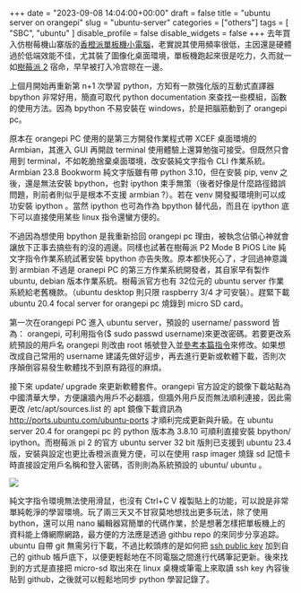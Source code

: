 +++
date = "2023-09-08 14:04:00+00:00"
draft = false
title = "ubuntu server on orangepi"
slug = "ubuntu-server"
categories = ["others"]
tags = [
  "SBC",
  "ubuntu"
  ]
disable_profile = false
disable_widgets = false
+++
去年買入仿樹莓機山寨版的[香橙派單板機小電腦](https://blog.jxtsai.info/post/orangepi/)，老實說其使用頻率很低，主因還是硬體過於低端效能不佳，尤其裝了圖像化桌面環境，單板機跑起來很是吃力，久而就一如[樹莓派 2](https://self.jxtsai.info/2015/06/blog-post_19.html) 宿命，早早被打入冷宫晾在一邊。

上個月開始再重新第 n+1 次學習 python，方知有一款強化版的互動式直譯器 bpython 非常好用，簡直可取代 python documentation 來查找一些模組，函數的使用方法。因為 bpython 不易安裝在 windows，於是把腦筋動到了 orangepi pc。

原本在 orangepi PC 使用的是第三方開發作業程式帶 XCEF 桌面環境的 Armbian，其進入 GUI 再開啟 terminal 使用體驗上還算勉強可接受。但既然只會用到 terminal，不如乾脆捨棄桌面環境，改安裝純文字指令 CLI 作業系統。Armbian  23.8 Bookworm 純文字版雖有帶 python 3.10，但在安裝 pip, venv 之後，還是無法安裝 bpython，也對 ipython 束手無策（後者好像是什麼路徑錯誤問題，則前者則似乎是根本不支援 armbian ?）。若在 venv 開發擬環境則可以成功安裝 ipython 。當然 ipython 也可為作為 bpython 替代品，而且在 ipython 底下可以直接使用某些 linux 指令還蠻方便的。

不過因為想使用 bpython 是我重新拾回 orangepi pc 理由，被執念佔領心神就會讓放下正事去搞些有的沒的週邊。同樣也試著在樹莓派 P2 Mode B PiOS Lite 純文字指令作業系統試著安裝 bpython 亦告失敗。原本都快死心了，才回過神意識到 armbian 不過是 oranepi PC 的第三方作業系統開發者，其自家早有製作 ubuntu, debian 版本作業系統。樹莓派官方也有 32位元的 ubuntu server 作業系統給老舊機款。（ubuntu desktop 則只限 raspberry 3/4 才可安裝）。趕緊下載 ubuntu 20.4 focal server for orangepi pc 燒錄到 micro SD card。

第一次在orangepi PC 進入 ubuntu server，預設的 username/ password 皆為： orangepi, 可利用指令($ sudo passwd username)來更改密碼。若要更改系統預設的用戶名 orangepi 則改由 root 帳號登入並[參考本篇指令](https://learnubuntu.com/change-username/)來修改。如果想改成自己常用的 username 建議先做好這步，再去進行更新或軟體下載，否則次序顛倒容易發生軟體找不到原有路徑的麻煩。

接下來 update/ upgrade 來更新軟體套件。orangepi  官方設定的鏡像下載站點為中國清華大學，方便讓牆內用戶不必翻牆，但牆外用戶反而無法順利連接，因此需更改 /etc/apt/sources.list 的 apt 鏡像下載資訊為 http://ports.ubuntu.com/ubuntu-ports  才順利完成更新與升級。在 ubuntu server 20.4 for orangepi pc 的 python 版本為 3.8.10 可順利直接安裝 bpython/ ipython。而樹莓派 pi 2 的官方 ubuntu server 32 bit 版則已支援到 ubuntu 23.4 版，安裝與設定也更比香橙派直覺方便，可以在使用 rasp imager 燒錄 sd 記憶卡時直接設定用戶名稱和登入密碼，否則則為系統預設的 ubuntu/ ubuntu 。

![](https://i.imgur.com/Du5ypR8.jpeg)

純文字指令環境無法使用滑鼠，也沒有 Ctrl+C V 複製貼上的功能，可以說是非常單純乾淨的學習環境。玩了兩三天又不甘寂莫地想找出更多玩法，除了使用 bython，還可以用 nano 編輯器寫簡單的代碼作業，於是想著怎樣把單板機上的資料能上傳網際網路，最方便的方法應是透過 githbu repo 的來同步分享追踪。ubuntu 自帶 git 無需另行下載，不過比較頭疼的是如何把 [ssh public key](https://docs.github.com/en/authentication/connecting-to-github-with-ssh/adding-a-new-ssh-key-to-your-github-account) 加到自己的 github 帳戶底下，以便更輕鬆地在不同電腦之間進行代碼筆記更新。後來找到的方式是直接把 micro-sd 取出來在 linux 桌機或筆電上來取讀 ssh key 內容後貼到 github，之後就可以輕鬆地同步 python 學習記錄了。 
